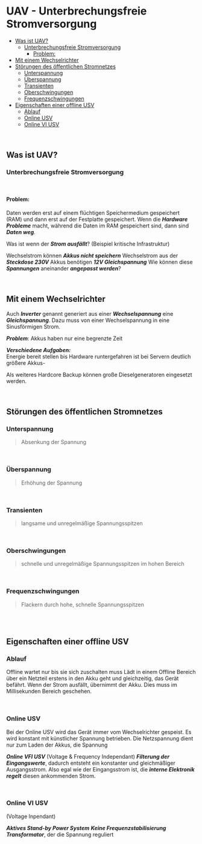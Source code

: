 # UAV - Unterbrechungsfreie Stromversorgung

- [Was ist UAV?](#was-ist-uav-)
  * [Unterbrechungsfreie Stromversorgung](#unterbrechungsfreie-stromversorgung)
    + [Problem:](#problem-)
- [Mit einem Wechselrichter](#mit-einem-wechselrichter)
- [Störungen des öffentlichen Stromnetzes](#st-rungen-des--ffentlichen-stromnetzes)
  * [Unterspannung](#unterspannung)
  * [Überspannung](#-berspannung)
  * [Transienten](#transienten)
  * [Oberschwingungen](#oberschwingungen)
  * [Frequenzschwingungen](#frequenzschwingungen)
- [Eigenschaften einer offline USV](#eigenschaften-einer-offline-usv)
  * [Ablauf](#ablauf)
  * [Online USV](#online-usv)
  * [Online VI USV](#online-vi-usv)

<br>

## Was ist UAV?

### Unterbrechungsfreie Stromversorgung

<br>

#### Problem:

Daten werden erst auf einem flüchtigen Speichermedium gespeichert (RAM) und dann erst auf der Festplatte gespeichert.
Wenn die ***Hardware Probleme*** macht, während die Daten im RAM gespeichert sind, dann sind ***Daten weg***.

Was ist wenn der ***Strom ausfällt***? (Beispiel kritische Infrastruktur)


Wechselstrom können ***Akkus nicht speichern***
Wechselstrom aus der ***Steckdose 230V*** 
Akkus benötigen ***12V Gleichspannung***
Wie können diese ***Spannungen*** aneinander ***angepasst werden***?

<br>

## Mit einem Wechselrichter

Auch ***Inverter*** genannt generiert aus einer ***Wechselspannung*** eine ***Gleichspannung***.
Dazu muss von einer Wechselspannung in eine Sinusförmigen Strom.


***Problem***: 
Akkus haben nur eine begrenzte Zeit

***Verschiedene Aufgaben:***	
Energie bereit stellen bis Hardware runtergefahren ist
bei Servern deutlich größere Akkus-

Als weiteres Hardcore Backup können große  Dieselgeneratoren eingesetzt werden.

<br>

## Störungen des öffentlichen Stromnetzes

### Unterspannung

>Absenkung der Spannung

<br>

### Überspannung

> Erhöhung der Spannung

<br>

### Transienten	

>langsame und unregelmäßige Spannungsspitzen

<br>

### Oberschwingungen

> schnelle und unregelmäßige Spannungsspitzen im hohen Bereich

<br>

### Frequenzschwingungen

> Flackern durch hohe, schnelle Spannungsspitzen

<br>
<br>

## Eigenschaften einer offline USV

### Ablauf

Offline wartet nur bis sie sich zuschalten muss
Lädt in einem Offline Bereich über ein Netzteil erstens in den Akku geht und gleichzeitig, das Gerät befährt.
Wenn der Strom ausfällt, übernimmt der Akku.
Dies muss im Millisekunden Bereich geschehen.

<br>

### Online USV

Bei der Online USV wird das Gerät immer vom Wechselrichter gespeist. Es wird konstant mit künstlicher Spannung betrieben.
Die Netzspannung dient nur zum Laden der Akkus, die Spannung 


***Online VFI USV*** 
(Voltage & Frequency Independant)
***Filterung der Eingangswerte***, dadurch entsteht ein konstanter und gleichmäßiger Ausgangsstrom.
Also egal wie der Eingangsstrom ist, die ***interne Elektronik regelt*** diesen ankommenden Strom.

<br>

### Online VI USV

(Voltage Inpendant)

***Aktives Stand-by Power System***
***Keine Frequenzstabilisierung***
***Transformator***, der die Spannung reguliert

